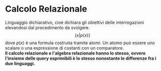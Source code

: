 # Calcolo Relazionale
Linguaggio dichiarativo, cioè dichiara gli obiettivi delle interrogazioni elevandosi dal procedimento da svolgere. 
$$\{ x | p(x) \}$$ dove $p(x)$ è una formula costruita tramite atomi. Un atomo può essere uno scalare o una espressione di costanti con un comparatore.  
**Il calcolo relazionale e l'algebra relazionale hanno lo stesso, ovvero l'insieme delle query esprimibili è lo stesso nonostante le differenze fra i due linguaggi.**
